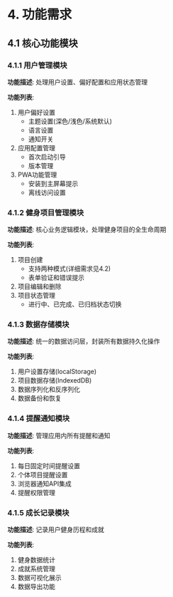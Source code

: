# 4. 功能需求

## 4.1 核心功能模块

### 4.1.1 用户管理模块
**功能描述**: 处理用户设置、偏好配置和应用状态管理

**功能列表**:
1. 用户偏好设置
   - 主题设置(深色/浅色/系统默认)
   - 语言设置
   - 通知开关
2. 应用配置管理
   - 首次启动引导
   - 版本管理
3. PWA功能管理
   - 安装到主屏幕提示
   - 离线访问设置

### 4.1.2 健身项目管理模块
**功能描述**: 核心业务逻辑模块，处理健身项目的全生命周期

**功能列表**:
1. 项目创建
   - 支持两种模式(详细需求见4.2)
   - 表单验证和错误提示
2. 项目编辑和删除
3. 项目状态管理
   - 进行中、已完成、已归档状态切换

### 4.1.3 数据存储模块
**功能描述**: 统一的数据访问层，封装所有数据持久化操作

**功能列表**:
1. 用户设置存储(localStorage)
2. 项目数据存储(IndexedDB)
3. 数据序列化和反序列化
4. 数据备份和恢复

### 4.1.4 提醒通知模块
**功能描述**: 管理应用内所有提醒和通知

**功能列表**:
1. 每日固定时间提醒设置
2. 个体项目提醒设置
3. 浏览器通知API集成
4. 提醒权限管理

### 4.1.5 成长记录模块
**功能描述**: 记录用户健身历程和成就

**功能列表**:
1. 健身数据统计
2. 成就系统管理
3. 数据可视化展示
4. 数据导出功能